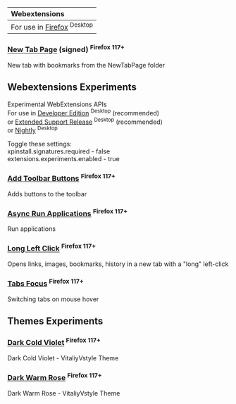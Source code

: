 |**Webextensions**|
|:-|
|For use in [Firefox](https://www.mozilla.org/firefox/all) <sup>Desktop</sup>|

### [New Tab Page](https://raw.githubusercontent.com/VitaliyVstyle/VitaliyVstyle.github.io/main/WebExtExperiments/new_tab_page.2025.6.15.xpi) (signed) <sup>Firefox 117+</sup>
New tab with bookmarks from the NewTabPage folder  

## Webextensions Experiments
Experimental WebExtensions APIs  
For use in [Developer Edition](https://www.mozilla.org/firefox/developer) <sup>Desktop</sup>  (recommended)  
or [Extended Support Release](https://www.mozilla.org/firefox/enterprise) <sup>Desktop</sup>  (recommended)  
or [Nightly](https://www.mozilla.org/firefox/nightly) <sup>Desktop</sup>  

Toggle these settings:  
xpinstall.signatures.required - false  
extensions.experiments.enabled - true  

### [Add Toolbar Buttons](https://raw.githubusercontent.com/VitaliyVstyle/VitaliyVstyle.github.io/main/WebExtExperiments/add_toolbar_buttons.2025.6.15.xpi) <sup>Firefox 117+</sup>
Adds buttons to the toolbar  

### [Async Run Applications](https://raw.githubusercontent.com/VitaliyVstyle/VitaliyVstyle.github.io/main/WebExtExperiments/async_run_applications.2025.6.15.xpi) <sup>Firefox 117+</sup>
Run applications  

### [Long Left Click](https://raw.githubusercontent.com/VitaliyVstyle/VitaliyVstyle.github.io/main/WebExtExperiments/long_left_click.2025.6.15.xpi) <sup>Firefox 117+</sup>
Opens links, images, bookmarks, history in a new tab with a "long" left-click  

### [Tabs Focus](https://raw.githubusercontent.com/VitaliyVstyle/VitaliyVstyle.github.io/main/WebExtExperiments/tabs_focus.2025.6.15.xpi) <sup>Firefox 117+</sup>
Switching tabs on mouse hover  

## Themes Experiments
### [Dark Cold Violet](https://raw.githubusercontent.com/VitaliyVstyle/VitaliyVstyle.github.io/main/WebExtExperiments/dark_cold_violet_theme_exp.2025.4.28.xpi) <sup>Firefox 117+</sup>
Dark Cold Violet - VitaliyVstyle Theme  

### [Dark Warm Rose](https://raw.githubusercontent.com/VitaliyVstyle/VitaliyVstyle.github.io/main/WebExtExperiments/dark_warm_rose_theme_exp.2025.4.28.xpi) <sup>Firefox 117+</sup>
Dark Warm Rose - VitaliyVstyle Theme  

